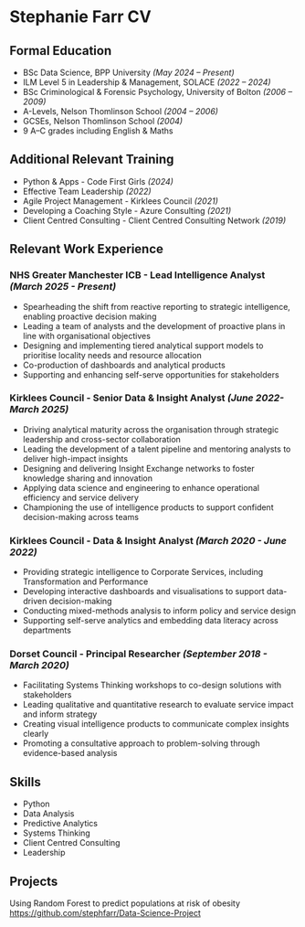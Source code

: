 # Stephanie Farr CV

## Formal Education
* BSc Data Science, BPP University *(May 2024 – Present)*
* ILM Level 5 in Leadership &amp; Management, SOLACE *(2022 – 2024)*
* BSc Criminological &amp; Forensic Psychology, University of Bolton *(2006 – 2009)*
* A-Levels, Nelson Thomlinson School *(2004 – 2006)*
* GCSEs, Nelson Thomlinson School *(2004)*
* 9 A–C grades including English & Maths

## Additional Relevant Training
* Python & Apps - Code First Girls *(2024)*
* Effective Team Leadership *(2022)*
* Agile Project Management - Kirklees Council *(2021)*
* Developing a Coaching Style - Azure Consulting *(2021)*
* Client Centred Consulting - Client Centred Consulting Network *(2019)*

## Relevant Work Experience
### **NHS Greater Manchester ICB - Lead Intelligence Analyst** *(March 2025 - Present)*
* Spearheading the shift from reactive reporting to strategic intelligence, enabling proactive decision making
* Leading a team of analysts and the development of proactive plans in line with organisational objectives
* Designing and implementing tiered analytical support models to prioritise locality needs and resource allocation
* Co-production of dashboards and analytical products
* Supporting and enhancing self-serve opportunities for stakeholders

### **Kirklees Council - Senior Data & Insight Analyst** *(June 2022-March 2025)*
* Driving analytical maturity across the organisation through strategic leadership and cross-sector collaboration
* Leading the development of a talent pipeline and mentoring analysts to deliver high-impact insights
* Designing and delivering Insight Exchange networks to foster knowledge sharing and innovation
* Applying data science and engineering to enhance operational efficiency and service delivery
* Championing the use of intelligence products to support confident decision-making across teams

### **Kirklees Council - Data & Insight Analyst** *(March 2020 - June 2022)*
* Providing strategic intelligence to Corporate Services, including Transformation and Performance
* Developing interactive dashboards and visualisations to support data-driven decision-making
* Conducting mixed-methods analysis to inform policy and service design
* Supporting self-serve analytics and embedding data literacy across departments

### **Dorset Council - Principal Researcher** *(September 2018 - March 2020)*
* Facilitating Systems Thinking workshops to co-design solutions with stakeholders
* Leading qualitative and quantitative research to evaluate service impact and inform strategy
* Creating visual intelligence products to communicate complex insights clearly
* Promoting a consultative approach to problem-solving through evidence-based analysis

## Skills
* Python
* Data Analysis
* Predictive Analytics
* Systems Thinking
* Client Centred Consulting
* Leadership

## Projects
Using Random Forest to predict populations at risk of obesity https://github.com/stephfarr/Data-Science-Project
